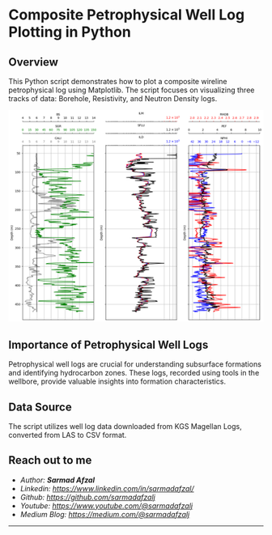 # Composite Petrophysical Well Log Plotting in Python

## Overview
This Python script demonstrates how to plot a composite wireline petrophysical log using Matplotlib. The script focuses on visualizing three tracks of data: Borehole, Resistivity, and Neutron Density logs.

![Drilling Rig](Images/log.png)

## Importance of Petrophysical Well Logs
Petrophysical well logs are crucial for understanding subsurface formations and identifying hydrocarbon zones. These logs, recorded using tools in the wellbore, provide valuable insights into formation characteristics.

## Data Source
The script utilizes well log data downloaded from KGS Magellan Logs, converted from LAS to CSV format.

## Reach out to me
- <i>Author: <b>Sarmad Afzal</b></i>
- <i>Linkedin: https://www.linkedin.com/in/sarmadafzal/</i>
- <i>Github: https://github.com/sarmadafzalj</i>
- <i>Youtube: https://www.youtube.com/@sarmadafzalj</i>
- <i>Medium Blog: https://medium.com/@sarmadafzalj</i>
---